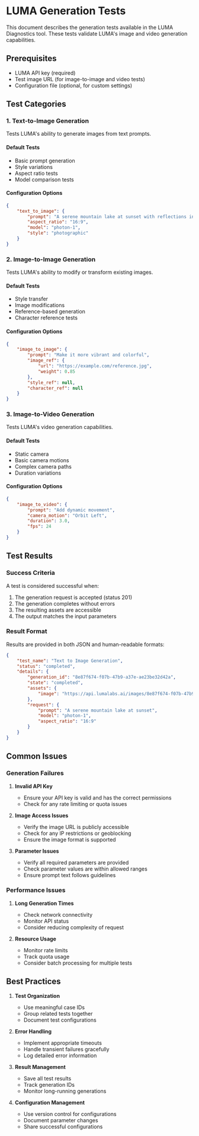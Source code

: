 # LUMA Generation Tests

This document describes the generation tests available in the LUMA Diagnostics tool. These tests validate LUMA's image and video generation capabilities.

## Prerequisites

- LUMA API key (required)
- Test image URL (for image-to-image and video tests)
- Configuration file (optional, for custom settings)

## Test Categories

### 1. Text-to-Image Generation

Tests LUMA's ability to generate images from text prompts.

#### Default Tests
- Basic prompt generation
- Style variations
- Aspect ratio tests
- Model comparison tests

#### Configuration Options
```json
{
    "text_to_image": {
        "prompt": "A serene mountain lake at sunset with reflections in the water",
        "aspect_ratio": "16:9",
        "model": "photon-1",
        "style": "photographic"
    }
}
```

### 2. Image-to-Image Generation

Tests LUMA's ability to modify or transform existing images.

#### Default Tests
- Style transfer
- Image modifications
- Reference-based generation
- Character reference tests

#### Configuration Options
```json
{
    "image_to_image": {
        "prompt": "Make it more vibrant and colorful",
        "image_ref": {
            "url": "https://example.com/reference.jpg",
            "weight": 0.85
        },
        "style_ref": null,
        "character_ref": null
    }
}
```

### 3. Image-to-Video Generation

Tests LUMA's video generation capabilities.

#### Default Tests
- Static camera
- Basic camera motions
- Complex camera paths
- Duration variations

#### Configuration Options
```json
{
    "image_to_video": {
        "prompt": "Add dynamic movement",
        "camera_motion": "Orbit Left",
        "duration": 3.0,
        "fps": 24
    }
}
```

## Test Results

### Success Criteria

A test is considered successful when:
1. The generation request is accepted (status 201)
2. The generation completes without errors
3. The resulting assets are accessible
4. The output matches the input parameters

### Result Format

Results are provided in both JSON and human-readable formats:

```json
{
    "test_name": "Text to Image Generation",
    "status": "completed",
    "details": {
        "generation_id": "8e87f674-f07b-47b9-a37e-ae23be32d42a",
        "state": "completed",
        "assets": {
            "image": "https://api.lumalabs.ai/images/8e87f674-f07b-47b9-a37e-ae23be32d42a.jpg"
        },
        "request": {
            "prompt": "A serene mountain lake at sunset",
            "model": "photon-1",
            "aspect_ratio": "16:9"
        }
    }
}
```

## Common Issues

### Generation Failures
1. **Invalid API Key**
   - Ensure your API key is valid and has the correct permissions
   - Check for any rate limiting or quota issues

2. **Image Access Issues**
   - Verify the image URL is publicly accessible
   - Check for any IP restrictions or geoblocking
   - Ensure the image format is supported

3. **Parameter Issues**
   - Verify all required parameters are provided
   - Check parameter values are within allowed ranges
   - Ensure prompt text follows guidelines

### Performance Issues
1. **Long Generation Times**
   - Check network connectivity
   - Monitor API status
   - Consider reducing complexity of request

2. **Resource Usage**
   - Monitor rate limits
   - Track quota usage
   - Consider batch processing for multiple tests

## Best Practices

1. **Test Organization**
   - Use meaningful case IDs
   - Group related tests together
   - Document test configurations

2. **Error Handling**
   - Implement appropriate timeouts
   - Handle transient failures gracefully
   - Log detailed error information

3. **Result Management**
   - Save all test results
   - Track generation IDs
   - Monitor long-running generations

4. **Configuration Management**
   - Use version control for configurations
   - Document parameter changes
   - Share successful configurations
